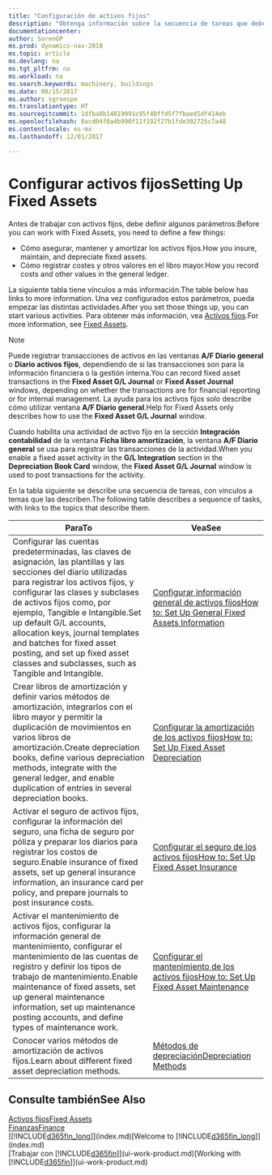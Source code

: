 ```yaml
---
title: "Configuración de activos fijos"
description: "Obtenga información sobre la secuencia de tareas que debe realizar para configurar activos fijos, como maquinaria o edificios."
documentationcenter: 
author: SorenGP
ms.prod: dynamics-nav-2018
ms.topic: article
ms.devlang: na
ms.tgt_pltfrm: na
ms.workload: na
ms.search.keywords: machinery, buildings
ms.date: 08/15/2017
ms.author: sgroespe
ms.translationtype: HT
ms.sourcegitcommit: 1dfba8b14019991c95f40ffd5f7fbaed5df414eb
ms.openlocfilehash: 8acd04f0a4b990f11f192f27b1fde302725c7a48
ms.contentlocale: es-mx
ms.lasthandoff: 12/01/2017

---
```

# <a name="setting-up-fixed-assets"></a><span data-ttu-id="cbfc9-103">Configurar activos fijos</span><span class="sxs-lookup"><span data-stu-id="cbfc9-103">Setting Up Fixed Assets</span></span>
<span data-ttu-id="cbfc9-104">Antes de trabajar con activos fijos, debe definir algunos parámetros:</span><span class="sxs-lookup"><span data-stu-id="cbfc9-104">Before you can work with Fixed Assets, you need to define a few things:</span></span>  

* <span data-ttu-id="cbfc9-105">Cómo asegurar, mantener y amortizar los activos fijos.</span><span class="sxs-lookup"><span data-stu-id="cbfc9-105">How you insure, maintain, and depreciate fixed assets.</span></span>  
* <span data-ttu-id="cbfc9-106">Cómo registrar costes y otros valores en el libro mayor.</span><span class="sxs-lookup"><span data-stu-id="cbfc9-106">How you record costs and other values in the general ledger.</span></span>  

<span data-ttu-id="cbfc9-107">La siguiente tabla tiene vínculos a más información.</span><span class="sxs-lookup"><span data-stu-id="cbfc9-107">The table below has links to more information.</span></span> <span data-ttu-id="cbfc9-108">Una vez configurados estos parámetros, pueda empezar las distintas actividades.</span><span class="sxs-lookup"><span data-stu-id="cbfc9-108">After you set those things up, you can start various activities.</span></span> <span data-ttu-id="cbfc9-109">Para obtener más información, vea [Activos fijos](fa-manage.md).</span><span class="sxs-lookup"><span data-stu-id="cbfc9-109">For more information, see [Fixed Assets](fa-manage.md).</span></span>  

> [!NOTE]  
>   <span data-ttu-id="cbfc9-110">Puede registrar transacciones de activos en las ventanas **A/F Diario general** o **Diario activos fijos**, dependiendo de si las transacciones son para la información financiera o la gestión interna.</span><span class="sxs-lookup"><span data-stu-id="cbfc9-110">You can record fixed asset transactions in the **Fixed Asset G/L Journal** or **Fixed Asset Journal** windows, depending on whether the transactions are for financial reporting or for internal management.</span></span> <span data-ttu-id="cbfc9-111">La ayuda para los activos fijos solo describe cómo utilizar ventana **A/F Diario general**.</span><span class="sxs-lookup"><span data-stu-id="cbfc9-111">Help for Fixed Assets only describes how to use the **Fixed Asset G/L Journal** window.</span></span>  

<span data-ttu-id="cbfc9-112">Cuando habilita una actividad de activo fijo en la sección **Integración contabilidad** de la ventana **Ficha libro amortización**, la ventana **A/F Diario general** se usa para registrar las transacciones de la actividad.</span><span class="sxs-lookup"><span data-stu-id="cbfc9-112">When you enable a fixed asset activity in the **G/L Integration** section in the **Depreciation Book Card** window, the **Fixed Asset G/L Journal** window is used to post transactions for the activity.</span></span>

<span data-ttu-id="cbfc9-113">En la tabla siguiente se describe una secuencia de tareas, con vínculos a temas que las describen.</span><span class="sxs-lookup"><span data-stu-id="cbfc9-113">The following table describes a sequence of tasks, with links to the topics that describe them.</span></span>  

| <span data-ttu-id="cbfc9-114">Para</span><span class="sxs-lookup"><span data-stu-id="cbfc9-114">To</span></span> | <span data-ttu-id="cbfc9-115">Vea</span><span class="sxs-lookup"><span data-stu-id="cbfc9-115">See</span></span> |
| --- | --- |
| <span data-ttu-id="cbfc9-116">Configurar las cuentas predeterminadas, las claves de asignación, las plantillas y las secciones del diario utilizadas para registrar los activos fijos, y configurar las clases y subclases de activos fijos como, por ejemplo, Tangible e Intangible.</span><span class="sxs-lookup"><span data-stu-id="cbfc9-116">Set up default G/L accounts, allocation keys, journal templates and batches for fixed asset posting, and set up fixed asset classes and subclasses, such as Tangible and Intangible.</span></span> |[<span data-ttu-id="cbfc9-117">Configurar información general de activos fijos</span><span class="sxs-lookup"><span data-stu-id="cbfc9-117">How to: Set Up General Fixed Assets Information</span></span>](fa-how-setup-general.md) |
| <span data-ttu-id="cbfc9-118">Crear libros de amortización y definir varios métodos de amortización, integrarlos con el libro mayor y permitir la duplicación de movimientos en varios libros de amortización.</span><span class="sxs-lookup"><span data-stu-id="cbfc9-118">Create depreciation books, define various depreciation methods, integrate with the general ledger, and enable duplication of entries in several depreciation books.</span></span> |[<span data-ttu-id="cbfc9-119">Configurar la amortización de los activos fijos</span><span class="sxs-lookup"><span data-stu-id="cbfc9-119">How to: Set Up Fixed Asset Depreciation</span></span>](fa-how-setup-depreciation.md) |
| <span data-ttu-id="cbfc9-120">Activar el seguro de activos fijos, configurar la información del seguro, una ficha de seguro por póliza y preparar los diarios para registrar los costos de seguro.</span><span class="sxs-lookup"><span data-stu-id="cbfc9-120">Enable insurance of fixed assets, set up general insurance information, an insurance card per policy, and prepare journals to post insurance costs.</span></span> |[<span data-ttu-id="cbfc9-121">Configurar el seguro de los activos fijos</span><span class="sxs-lookup"><span data-stu-id="cbfc9-121">How to: Set Up Fixed Asset Insurance</span></span>](fa-how-setup-insurance.md) |
| <span data-ttu-id="cbfc9-122">Activar el mantenimiento de activos fijos, configurar la información general de mantenimiento, configurar el mantenimiento de las cuentas de registro y definir los tipos de trabajo de mantenimiento.</span><span class="sxs-lookup"><span data-stu-id="cbfc9-122">Enable maintenance of fixed assets, set up general maintenance information, set up maintenance posting accounts, and define types of maintenance work.</span></span> |[<span data-ttu-id="cbfc9-123">Configurar el mantenimiento de los activos fijos</span><span class="sxs-lookup"><span data-stu-id="cbfc9-123">How to: Set Up Fixed Asset Maintenance</span></span>](fa-how-setup-maintenance.md) |
| <span data-ttu-id="cbfc9-124">Conocer varios métodos de amortización de activos fijos.</span><span class="sxs-lookup"><span data-stu-id="cbfc9-124">Learn about different fixed asset depreciation methods.</span></span> |[<span data-ttu-id="cbfc9-125">Métodos de depreciación</span><span class="sxs-lookup"><span data-stu-id="cbfc9-125">Depreciation Methods</span></span>](fa-depreciation-methods.md) |

## <a name="see-also"></a><span data-ttu-id="cbfc9-126">Consulte también</span><span class="sxs-lookup"><span data-stu-id="cbfc9-126">See Also</span></span>
[<span data-ttu-id="cbfc9-127">Activos fijos</span><span class="sxs-lookup"><span data-stu-id="cbfc9-127">Fixed Assets</span></span>](fa-manage.md)  
[<span data-ttu-id="cbfc9-128">Finanzas</span><span class="sxs-lookup"><span data-stu-id="cbfc9-128">Finance</span></span>](finance.md)  
<span data-ttu-id="cbfc9-129">[[!INCLUDE[d365fin_long](includes/d365fin_long_md.md)]](index.md)</span><span class="sxs-lookup"><span data-stu-id="cbfc9-129">[Welcome to [!INCLUDE[d365fin_long](includes/d365fin_long_md.md)]](index.md)</span></span>  
<span data-ttu-id="cbfc9-130">[Trabajar con [!INCLUDE[d365fin](includes/d365fin_md.md)]](ui-work-product.md)</span><span class="sxs-lookup"><span data-stu-id="cbfc9-130">[Working with [!INCLUDE[d365fin](includes/d365fin_md.md)]](ui-work-product.md)</span></span>

